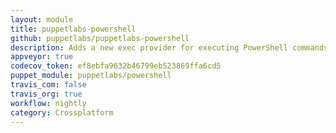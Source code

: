 ```yaml
---
layout: module
title: puppetlabs-powershell
github: puppetlabs/puppetlabs-powershell
description: Adds a new exec provider for executing PowerShell commands.
appveyor: true
codecov_token: ef8ebfa9632b46799eb523869ffa6cd5
puppet_module: puppetlabs/powershell
travis_com: false
travis_org: true
workflow: nightly
category: Crossplatform
---
```

